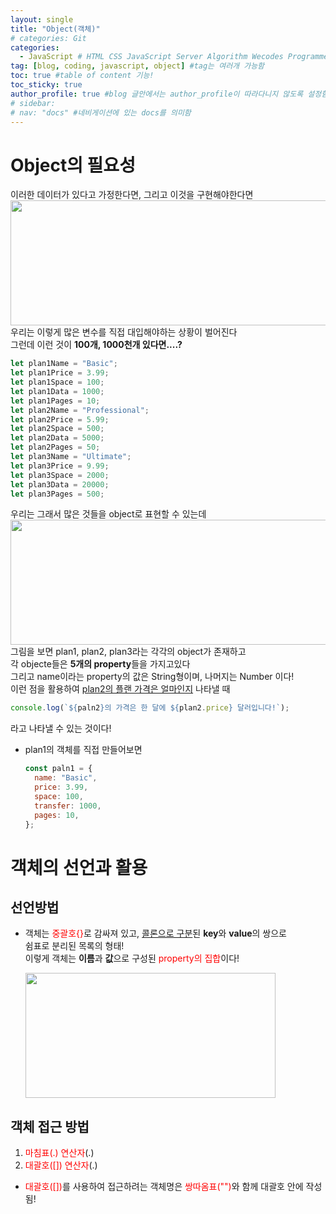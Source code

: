 ```yaml
---
layout: single
title: "Object(객체)"
# categories: Git
categories:
  - JavaScript # HTML CSS JavaScript Server Algorithm Wecodes Programmers CS Github Blog
tag: [blog, coding, javascript, object] #tag는 여러개 가능함
toc: true #table of content 기능!
toc_sticky: true
author_profile: true #blog 글안에서는 author_profile이 따라다니지 않도록 설정함
# sidebar:
# nav: "docs" #네비게이션에 있는 docs를 의미함
---
```


# Object의 필요성

이러한 데이터가 있다고 가정한다면, 그리고 이것을 구현해야한다면
<img src="https://user-images.githubusercontent.com/87808288/151971641-6eed24e9-a246-468b-97ab-4decbef319bc.png" width="600" height="200">  
우리는 이렇게 많은 변수를 직접 대입해야하는 상황이 벌어진다  
그런데 이런 것이 **100개, 1000천개 있다면....?**

```javascript
let plan1Name = "Basic";
let plan1Price = 3.99;
let plan1Space = 100;
let plan1Data = 1000;
let plan1Pages = 10;
let plan2Name = "Professional";
let plan2Price = 5.99;
let plan2Space = 500;
let plan2Data = 5000;
let plan2Pages = 50;
let plan3Name = "Ultimate";
let plan3Price = 9.99;
let plan3Space = 2000;
let plan3Data = 20000;
let plan3Pages = 500;
```

우리는 그래서 많은 것들을 object로 표현할 수 있는데  
<img src="https://user-images.githubusercontent.com/87808288/151972778-ee30151f-ad0a-4c24-8fd4-56cfb01461db.png" width="600" height="200">
그림을 보면 plan1, plan2, plan3라는 각각의 object가 존재하고  
각 objecte들은 **5개의 property**들을 가지고있다  
그리고 name이라는 property의 값은 String형이며, 나머지는 Number 이다!  
이런 점을 활용하여 <u>plan2의 플랜 가격은 얼마인지</u> 나타낼 때

```javascript
console.log(`${paln2}의 가격은 한 달에 ${plan2.price} 달러입니다!`);
```

라고 나타낼 수 있는 것이다!

- plan1의 객체를 직접 만들어보면
  ```javascript
  const paln1 = {
    name: "Basic",
    price: 3.99,
    space: 100,
    transfer: 1000,
    pages: 10,
  };
  ```

# 객체의 선언과 활용

## 선언방법

- 객체는 <span style ="color:red">중괄호{}</span>로 감싸져 있고, <u>콜론으로 구분</u>된 **key**와 **value**의 쌍으로  
  쉼표로 분리된 목록의 형태!  
  이렇게 객체는 **이름**과 **값**으로 구성된 <span style ="color:red">property의 집합</span>이다!

  <img src="https://user-images.githubusercontent.com/87808288/151973941-da88d045-750f-463a-83ac-5b929dcda2b3.png" width="400" height="200">

## 객체 접근 방법

1. <span style ="color:red">마침표(.) 연산자</span>(.)
2. <span style ="color:red">대괄호([]) 연산자</span>(.)

- <span style ="color:red">대괄호([])</span>를 사용하여 접근하려는 객체명은 <span style ="color:red">쌍따옴표("")</span>와 함께 대괄호 안에 작성됨!

<!-- ### 2. Link 넣기

```

유형 1: (설명어를 입력) : [gunhee's coding blog](https://gunhee-jeong.github.io/)
유형 2: (URL 자동연결) : <https://gunhee-jeong.github.io/>
유형 3: (동일 파일 내 '문단으로 이동') : [1. Header로 이동](###-1-header)

```

유형 1: (설명어를 입력) : [gunhee's coding blog](https://gunhee-jeong.github.io/)
유형 2: (URL 자동연결) : <https://gunhee-jeong.github.io/>
유형 3: (동일 파일 내 '문단으로 이동') : [1. Header로 이동](#1-header)
유형 3의 방법

1. 특수문자를 제거
2. 스페이스는 -로 바꾸고
3. 대문자는 소문자로!
   그래서 ### 1. Header -> #1-header

## Link: [google][https://www.google.com/]

### 3. 수평선

```

---

```

---

### 4. 라인 바꾸기

```

스페이스바를 2번 눌러주면 다음칸으로
이동할 수 있어요!

```

---

스페이스바를 2번 눌러주면
다음칸으로 이동할 수 있어요!

### 5. list 만들기

```

1. 1번
2. 2번
3. 3번

- 순서없는 list
  - 순서없는 list
    - 순서없는 list

```

1. 1번
2. 2번
3. 3번

- 순서없는 list
  - 순서없는 list
    - 순서없는 list

---

### 6. font 관련

```

**진하게** -> 볼드
_기울여서_ -> 이탤릭체
~~취소선~~ -> 취소선

<ul>밑줄넣기</ul> -> 밑줄
<span style="color:red">빨간 글씨</span> -> 글자색
이것이 `인라인` 입니다 -> 인라인 코드
```

**진하게** -> 볼드
_기울여서_ -> 이탤릭체
~~취소선~~ -> 취소선
<u>밑줄넣기</u> -> 밑줄
<span style="color:red">빨간 글씨</span>
이것이 `인라인` 입니다 -> 인라인 코드

---

### 7. 인용구문

```
> coding
>
> > JavaScript
> >
> > > 내가 프짱!
```

> coding
>
> > JavaScript
> >
> > > 내가 프짱!

---

### 8. 이미지 삽입

```
유형1: ('사이즈를 조절' -> HTML 태그 사용) : <img src="https://user-images.githubusercontent.com/87808288/151972778-ee30151f-ad0a-4c24-8fd4-56cfb01461db.png" width="600" height="200">
유형2: (이미지 삽입 후 -> 링크 걸기)
[![이미지](https://gunhee-jeong.github.io/assets/images/blogLogo/blogLogo.png)](https://gunhee-jeong.github.io/)
```

유형1: ('사이즈를 조절' -> HTML 태그 사용) : <img src="https://gunhee-jeong.github.io/assets/images/blogLogo.png" width="300" height="200">
유형2: (이미지 삽입 후 -> 링크 걸기)
[![이미지](https://gunhee-jeong.github.io/assets/images/blogLogo.png)](https://gunhee-jeong.github.io/)

### 9. 표 만들기

```
||국어|영어|
| :--- | ---: | :--: |
|건희 | 100점 | 100점
|철수 | 100점 | 100점
```

|      |  국어 | 영어  |
| :--- | ----: | :---: |
| 건희 | 100점 | 100점 |
| 철수 | 100점 | 100점 |

> - header를 넣고 싶은 경우 ---을 사용하고 :을 이용하여 정렬에 사용함!

### 10. 토글 만들기

```
<details>
<summary>여기를 누르세요</summary>
<div markdown="1">
숨겨진 내용
</div>
</details>
```

<details>
<summary>여기를 누르세요</summary>
<div markdown="1">
숨겨진 내용
</div>
</details> -->
